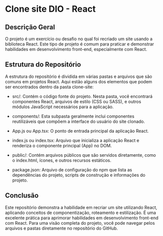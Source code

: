 # Clone site DIO - React

## Descrição Geral
O projeto é um exercício ou desafio no qual foi recriado um site usando a biblioteca React. 
Este tipo de projeto é comum para praticar e demonstrar habilidades em desenvolvimento front-end, especialmente com React.

 ## Estrutura do Repositório
 A estrutura do repositório é dividida em várias pastas e arquivos que são comuns em projetos React. Aqui estão alguns dos elementos que podem ser encontrados dentro da pasta clone-site:

 * src/: Contém o código fonte do projeto. Nesta pasta, você encontrará componentes React, arquivos de estilo (CSS ou SASS), e outros módulos JavaScript necessários para a aplicação.

* components/: Esta subpasta geralmente inclui componentes reutilizáveis que compõem a interface do usuário do site clonado.
* App.js ou App.tsx: O ponto de entrada principal da aplicação React.
* index.js ou index.tsx: Arquivo que inicializa a aplicação React e renderiza o componente principal (App) no DOM.
* public/: Contém arquivos públicos que são servidos diretamente, como o index.html, ícones, e outros recursos estáticos.
* package.json: Arquivo de configuração do npm que lista as dependências do projeto, scripts de construção e informações do projeto.

## Conclusão
Este repositório demonstra a habilidade em recriar um site utilizando React, aplicando conceitos de componentização, roteamento e estilização. É uma excelente prática para aprimorar habilidades em desenvolvimento front-end com React. Para uma visão completa do projeto, você pode navegar pelos arquivos e pastas diretamente no repositório do GitHub.
